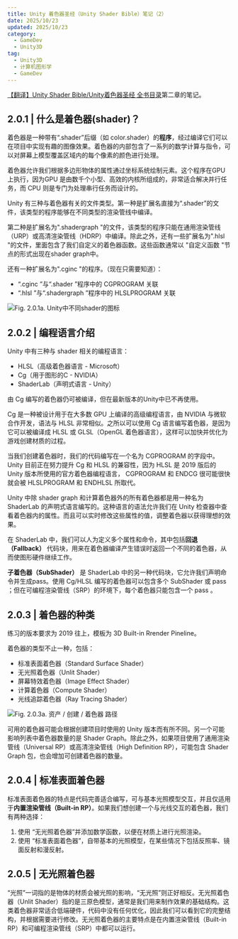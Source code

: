 ```yaml
---
title: Unity 着色器圣经（Unity Shader Bible）笔记（2）
date: 2025/10/23
updated: 2025/10/23
category:
  - GameDev
  - Unity3D
tag:
  - Unity3D
  - 计算机图形学
  - GameDev
---
```


[【翻译】Unity Shader Bible/Unity着色器圣经 全书目录](https://zhuanlan.zhihu.com/p/645676077)第二章的笔记。

<!-- more -->

## 2.0.1 | 什么是着色器(shader)？

着色器是一种带有“.shader”后缀（如 color.shader）的**程序**，经过编译它们可以在项目中实现有趣的图像效果。着色器的内部包含了一系列的数学计算与指令，可以对屏幕上模型覆盖区域内的每个像素的颜色进行处理。

着色器允许我们根据多边形物体的属性通过坐标系统绘制元素。这个程序在GPU上执行，因为GPU 是由数千个小型、高效的内核所组成的，非常适合解决并行任务，而 CPU 则是专门为处理串行任务而设计的。

Unity 有三种与着色器有关的文件类型。第一种是扩展名直接为“.shader”的文件，该类型的程序能够在不同类型的渲染管线中编译。

第二种是扩展名为".shadergraph "的文件，该类型的程序只能在通用渲染管线（URP）或高清渲染管线（HDRP）中编译。除此之外，还有一些扩展名为".hlsl "的文件，里面包含了我们自定义的着色器函数。这些函数通常以 "自定义函数 "节点的形式出现在shader graph中。

还有一种扩展名为".cginc "的程序。（现在只需要知道）：
- “.cginc ”与“.shader ”程序中的 CGPROGRAM 关联
- “.hlsl ”与“.shadergraph ”程序中的 HLSLPROGRAM 关联

![Fig. 2.0.1a. Unity中不同shader的图标](Pasted%20image%2020251023132018.png)

## 2.0.2 | 编程语言介绍

Unity 中有三种与 shader 相关的编程语言：
- HLSL（高级着色器语言 - Microsoft）
- Cg（用于图形的C - NVIDIA）
- ShaderLab（声明式语言 - Unity）

由 Cg 编写的着色器仍可被编译，但在最新版本的Unity中已不再使用。

Cg 是一种被设计用于在大多数 GPU 上编译的高级编程语言，由 NVIDIA 与微软合作开发，语法与 HLSL 非常相似。之所以可以使用 Cg 语言编写着色器，是因为它可以被编译成 HLSL 或 GLSL（OpenGL 着色器语言），这样可以加快并优化为游戏创建材质的过程。

当我们创建着色器时，我们的代码编写在一个名为 CGPROGRAM 的字段中。Unity 目前正在努力提升 Cg 和 HLSL 的兼容性，因为 HLSL 是 2019 版后的 Unity 版本所使用的官方着色器编程语言， CGPROGRAM 和 ENDCG 很可能很快就会被 HLSLPROGRAM 和 ENDHLSL 所取代。

Unity 中除 shader graph 和计算着色器外的所有着色器都是用一种名为 ShaderLab 的声明式语言编写的。这种语言的语法允许我们在 Unity 检查器中查看着色器内的属性。而且可以实时修改这些属性的值，调整着色器以获得理想的效果。

在 ShaderLab 中，我们可以人为定义多个属性和命令，其中包括**回退（Fallback）** 代码块，用来在着色器编译产生错误时返回一个不同的着色器，从而使图形硬件继续工作。

**子着色器（SubShader）** 是 ShaderLab 中的另一种代码块，它允许我们声明命令并生成pass。使用 Cg/HLSL 编写的着色器可以包含多个 SubShader 或 pass ；但在可编程渲染管线（SRP）的环境下，每个着色器只能包含一个 pass 。

## 2.0.3 | 着色器的种类

练习的版本要求为 2019 往上，模板为 3D Built-in Rrender Pineline。

着色器的类型不止一种，包括：

- 标准表面着色器（Standard Surface Shader）
- 无光照着色器（Unlit Shader）
- 屏幕特效着色器（Image Effect Shader）
- 计算着色器（Compute Shader）
- 光线追踪着色器（Ray Tracing Shader）

![Fig. 2.0.3a. 资产 / 创建 / 着色器 路径](Pasted%20image%2020251030181930.png)

可用的着色器可能会根据创建项目时使用的 Unity 版本而有所不同。另一个可能影响列表中着色器数量的是 Shader Graph。除此之外，如果项目使用了通用渲染管线（Universal RP）或高清渲染管线（High Definition RP），可能包含 Shader Graph 包，也会增加可创建着色器的数量。

## 2.0.4 | 标准表面着色器

标准表面着色器的特点是代码完善适合编写，可与基本光照模型交互，并且仅适用于**内置渲染管线（Built-in RP）**。如果我们想创建一个与光线交互的着色器，我们有两种选择：
1. 使用 “无光照着色器”并添加数学函数，以便在材质上进行光照渲染。
2. 使用 “标准表面着色器”，自带基本的光照模型，在某些情况下包括反照率、镜面反射和漫反射。

## 2.0.5 | 无光照着色器

“光照”一词指的是物体的材质会被光照的影响，“无光照”则正好相反。无光照着色器（Unlit Shader）指的是三原色模型，通常是我们用来制作效果的基础结构。这类着色器非常适合低端硬件，代码中没有任何优化，因此我们可以看到它的完整结构，并根据需要进行修改。无光照着色器的主要特点是在内置渲染管线（Built-in RP）和可编程渲染管线（SRP）中都可以运行。
